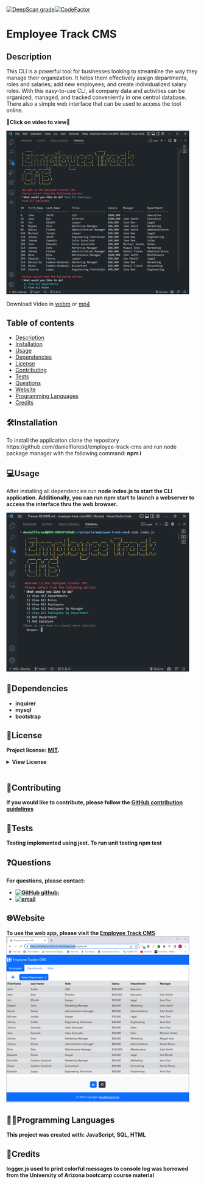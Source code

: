 [![DeepScan grade](https://deepscan.io/api/teams/19657/projects/23124/branches/691436/badge/grade.svg)](https://deepscan.io/dashboard#view=project&tid=19657&pid=23124&bid=691436)[![CodeFactor](https://www.codefactor.io/repository/github/danielfloresd/employee-track-cms/badge)](https://www.codefactor.io/repository/github/danielflores/demployee-track-cms)
# Employee Track CMS
## Description   
<p>This CLI is a powerful tool for businesses looking to streamline the way they manage their organization. It helps them effectively assign departments, roles and salaries; add new employees; and create individualized salary roles. With this easy-to-use CLI, all company data and activities can be organized, managed, and tracked conveniently in one central database. There also a simple web interface that can be used to access the tool online.

<p><strong>🎥Click on video to view🎥</strong></p>

<a href="https://drive.google.com/file/d/1qTWG7uddcVcrCi7xVT3yNl4vStEt5ZMf/view?usp=share_link" target="_blank">
<img src="./public/assets/images/screenshot.PNG" width="480"></img>
</a>

Download Video in <a href="./public/images/video.webm">webm</a> or <a href="./public/images/video.mp4">mp4</a>

## Table of contents

  * [Description](#description)
  * [Installation](#🛠️installation)
  * [Usage](#💻usage)
  * [Dependencies](#🧩dependencies)
  * [License](#📛license)
  * [Contributing](#🤝contributing)
  * [Tests](#📃tests)
  * [Questions](#❓questions)
  * [Website](#🌐website)
  * [Programming Languages](#👨‍💻programming-languages)
  * [Credits](#👨creadits)

## 🛠️Installation    
<p>To install the application clone the repository https://github.com/danielfloresd/employee-track-cms and run node package manager with the following command: <strong>npm i</strong>    
</p>      

## 💻Usage    
<p>
After installing all dependencies run <strong>node index.js<strong> to start the CLI application. Additionally, you can run <strong>npm start</strong> to launch a webserver to access the interface thru the web browser.
</p>

<img src="./public/assets/images/screenshot-2.PNG" width="480"><img>  

## 🧩Dependencies   
* inquirer
* mysql
* bootstrap

## 📛License    
Project license: [MIT](https://choosealicense.com/licenses/mit).     

<details><summary><b>View License</b></summary>MIT License

Copyright (c) 2022 Daniel Flores D

Permission is hereby granted, free of charge, to any person obtaining a copy
of this software and associated documentation files (the "Software"), to deal
in the Software without restriction, including without limitation the rights
to use, copy, modify, merge, publish, distribute, sublicense, and/or sell
copies of the Software, and to permit persons to whom the Software is
furnished to do so, subject to the following conditions:

The above copyright notice and this permission notice shall be included in all
copies or substantial portions of the Software.

THE SOFTWARE IS PROVIDED "AS IS", WITHOUT WARRANTY OF ANY KIND, EXPRESS OR
IMPLIED, INCLUDING BUT NOT LIMITED TO THE WARRANTIES OF MERCHANTABILITY,
FITNESS FOR A PARTICULAR PURPOSE AND NONINFRINGEMENT. IN NO EVENT SHALL THE
AUTHORS OR COPYRIGHT HOLDERS BE LIABLE FOR ANY CLAIM, DAMAGES OR OTHER
LIABILITY, WHETHER IN AN ACTION OF CONTRACT, TORT OR OTHERWISE, ARISING FROM,
OUT OF OR IN CONNECTION WITH THE SOFTWARE OR THE USE OR OTHER DEALINGS IN THE
SOFTWARE.
</details></br>   
       
## 🤝Contributing 

If you would like to contribute, please follow the [GitHub contribution guidelines](https://github.com/github/docs/blob/main/CONTRIBUTING.md)   
      
## 📃Tests  
Testing implemented using jest. To run unit testing <strong>npm test</strong>

## ❓Questions   
For questions, please contact:

* [![GitHub github:](https://img.shields.io/badge/github:-danielfloresd-black.svg)](https://github.com/danielfloresd)   
* [![email](https://img.shields.io/badge/email:-daniel.flor3s.d@gmail.com-blue.svg)](mailto:daniel.flor3s.d@gmail.com)    
        
## 🌐Website    
To use the web app, please visit the [Employee Track CMS](https://employee-track-cms.herokuapp.com/)
<img src="./public/assets/images/screenshot-web.PNG" width="480"></img>  

## 👨‍💻Programming Languages    
This project was created with: JavaScript, SQL, HTML   

## 👨Credits
 logger.js used to print colorful messages to console log was borrowed from the University of Arizona bootcamp course material  

<!-- <b>User Story</b>
AS A manager
I WANT to generate a webpage that displays my team's basic info
SO THAT I have quick access to their emails and GitHub profiles

<b>Acceptance Criteria</b>
GIVEN a command-line application that accepts user input
WHEN I am prompted for my team members and their information
THEN an HTML file is generated that displays a nicely formatted team roster based on user input
WHEN I click on an email address in the HTML
THEN my default email program opens and populates the TO field of the email with the address
WHEN I click on the GitHub username
THEN that GitHub profile opens in a new tab
WHEN I start the application
THEN I am prompted to enter the team manager’s name, employee ID, email address, and office number
WHEN I enter the team manager’s name, employee ID, email address, and office number
THEN I am presented with a menu with the option to add an engineer or an intern or to finish building my team
WHEN I select the engineer option
THEN I am prompted to enter the engineer’s name, ID, email, and GitHub username, and I am taken back to the menu
WHEN I select the intern option
THEN I am prompted to enter the intern’s name, ID, email, and school, and I am taken back to the menu
WHEN I decide to finish building my team
THEN I exit the application, and the HTML is generated

</p>    -->
      


<!-- User Story
AS A business owner
I WANT to be able to view and manage the departments, roles, and employees in my company
SO THAT I can organize and plan my business
Acceptance Criteria
GIVEN a command-line application that accepts user input
WHEN I start the application
THEN I am presented with the following options: view all departments, view all roles, view all employees, add a department, add a role, add an employee, and update an employee role
WHEN I choose to view all departments
THEN I am presented with a formatted table showing department names and department ids
WHEN I choose to view all roles
THEN I am presented with the job title, role id, the department that role belongs to, and the salary for that role
WHEN I choose to view all employees
THEN I am presented with a formatted table showing employee data, including employee ids, first names, last names, job titles, departments, salaries, and managers that the employees report to
WHEN I choose to add a department
THEN I am prompted to enter the name of the department and that department is added to the database
WHEN I choose to add a role
THEN I am prompted to enter the name, salary, and department for the role and that role is added to the database
WHEN I choose to add an employee
THEN I am prompted to enter the employee’s first name, last name, role, and manager, and that employee is added to the database
WHEN I choose to update an employee role
THEN I am prompted to select an employee to update and their new role and this information is updated in the database -->
